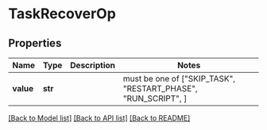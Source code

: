 # TaskRecoverOp


## Properties
Name | Type | Description | Notes
------------ | ------------- | ------------- | -------------
**value** | **str** |  |  must be one of ["SKIP_TASK", "RESTART_PHASE", "RUN_SCRIPT", ]

[[Back to Model list]](../README.md#documentation-for-models) [[Back to API list]](../README.md#documentation-for-api-endpoints) [[Back to README]](../README.md)


